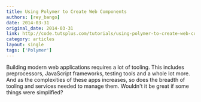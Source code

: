 ```yaml
---
title: Using Polymer to Create Web Components
authors: [rey_bango]
date: 2014-03-31
original_date: 2014-03-31
link: http://code.tutsplus.com/tutorials/using-polymer-to-create-web-components--cms-20475
category: articles
layout: single
tags: ['Polymer']
---
```


Building modern web applications requires a lot of tooling. This includes preprocessors, JavaScript frameworks, testing tools and a whole lot more. And as the complexities of these apps increases, so does the breadth of tooling and services needed to manage them. Wouldn't it be great if some things were simplified?

<!-- Excerpt -->
